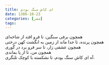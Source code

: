 ```yaml
---
title: ای کاش سنگ بودم
date: 1386-10-23
categories: [شعر]
tags:
---
```


همچون برفی سنگین، تا فرو افتد از شاخه‌ای  
همچون پرنده، تا جدا ماند از زمین به انگشت کهن درختی  
همچون عشقی زار، تا سر فرو برد در گوری  
همچون من، تا از پا بماندی  
آه ای کاش سنگ بودم، تا نشکسته با کوچک تلنگری.

